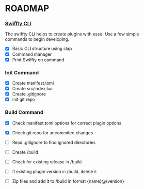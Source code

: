 # ROADMAP

### [Swiffty CLI](https://example.com)
The swiffty CLI helps to create plugins with ease. Use a few simple commands to begin developing.
- [X] Basic CLI structure using clap 
- [X] Command manager
- [X] Print Swiffty on command
      
 ### Init Command
- [X] Create manifest.toml
- [X] Create src/index.lua
- [X] Create .gitignore
- [X] Init git repo

### Build Command
- [X] Check manifest.toml options for correct plugin options
- [X] Check git repo for uncommited changes
- [ ] Read .gitignore to find ignored directories
- [ ] Create /build
- [ ] Check for existing release in /build
- [ ] If existing plugin version in /build, delete it
- [ ] Zip files and add it to /build in format {name}@{version}


